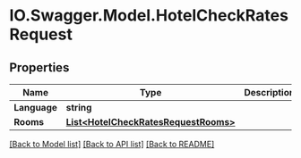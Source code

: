 # IO.Swagger.Model.HotelCheckRatesRequest
## Properties

Name | Type | Description | Notes
------------ | ------------- | ------------- | -------------
**Language** | **string** |  | [optional] 
**Rooms** | [**List&lt;HotelCheckRatesRequestRooms&gt;**](HotelCheckRatesRequestRooms.md) |  | [optional] 

[[Back to Model list]](../README.md#documentation-for-models) [[Back to API list]](../README.md#documentation-for-api-endpoints) [[Back to README]](../README.md)

